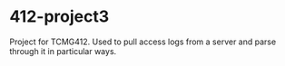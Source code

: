 # 412-project3
Project for TCMG412. Used to pull access logs from a server and parse through it in particular ways.
